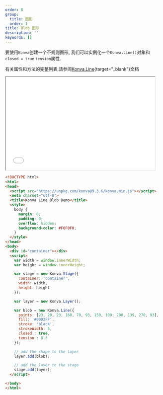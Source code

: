 ```yaml
---
order: 8
group:
  title: 图形
  order: 1
title: Blob 图形
description: ''
keywords: []
---
```

要使用`Konva`创建一个不规则图形, 我们可以实例化一个`Konva.Line()`对象和`closed = true` `tension`属性.

有关属性和方法的完整列表,请参阅[Konva.Line](https://konvajs.github.io/api/Konva.Line.html){target="_blank"}文档

<iframe src="/downloads/code/shapes/Line_-_Blob.html" style="width: 50vw;height:300px;"></iframe>

```html
<!DOCTYPE html>
<html>
<head>
  <script src="https://unpkg.com/konva@9.3.6/konva.min.js"></script>
  <meta charset="utf-8">
  <title>Konva Line Blob Demo</title>
  <style>
    body {
      margin: 0;
      padding: 0;
      overflow: hidden;
      background-color: #F0F0F0;
    }
  </style>
</head>
<body>
  <div id="container"></div>
  <script>
    var width = window.innerWidth;
    var height = window.innerHeight;

    var stage = new Konva.Stage({
      container: 'container',
      width: width,
      height: height
    });

    var layer = new Konva.Layer();

    var blob = new Konva.Line({
      points: [23, 20, 23, 160, 70, 93, 150, 109, 290, 139, 270, 93],
      fill: '#00D2FF',
      stroke: 'black',
      strokeWidth: 5,
      closed : true,
      tension : 0.3
    });

    // add the shape to the layer
    layer.add(blob);

    // add the layer to the stage
    stage.add(layer);
  </script>

</body>
</html>
```